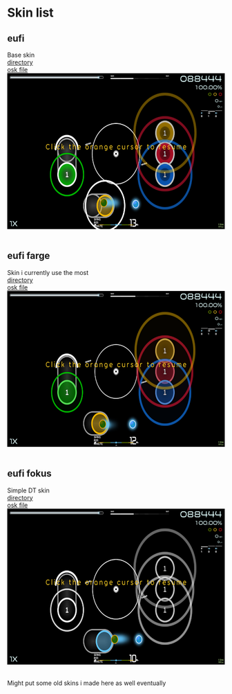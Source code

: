 # Skin list
## eufi
Base skin<br>
[directory](skins/eufi)<br>
[osk file](skins/eufi.osk)<br>
<img src="skins/eufi.png" width="640" height="360"><br><br>

## eufi farge
Skin i currently use the most<br>
[directory](skins/eufi%20farge)<br>
[osk file](skins/eufi%20farge.osk)<br>
<img src="skins/eufi%20farge.png" width="640" height="360"><br><br>

## eufi fokus
Simple DT skin<br>
[directory](skins/eufi%20fokus)<br>
[osk file](skins/eufi%20fokus.osk)<br>
<img src="skins/eufi%20fokus.png" width="640" height="360"><br><br>

Might put some old skins i made here as well eventually
